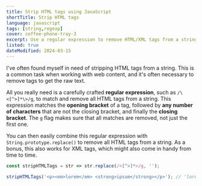 ```yaml
---
title: Strip HTML tags using JavaScript
shortTitle: Strip HTML tags
language: javascript
tags: [string,regexp]
cover: coffee-phone-tray-3
excerpt: Use a regular expression to remove HTML/XML tags from a string.
listed: true
dateModified: 2024-03-15
---
```


I've often found myself in need of stripping HTML tags from a string. This is a common task when working with web content, and it's often necessary to remove tags to get the raw text.

All you really need is a carefully crafted **regular expression**, such as `/\<[^>]*\>/g`, to match and remove all HTML tags from a string. This expression matches the **opening bracket** of a tag, followed by **any number of characters** that are not the closing bracket, and finally the **closing bracket**. The `g` flag makes sure that all matches are removed, not just the first one.

You can then easily combine this regular expression with `String.prototype.replace()` to remove all HTML tags from a string. As a bonus, this also works for XML tags, which might also come in handy from time to time.

```js
const stripHTMLTags = str => str.replace(/<[^>]*>/g, '');

stripHTMLTags('<p><em>lorem</em> <strong>ipsum</strong></p>'); // 'lorem ipsum'
```
